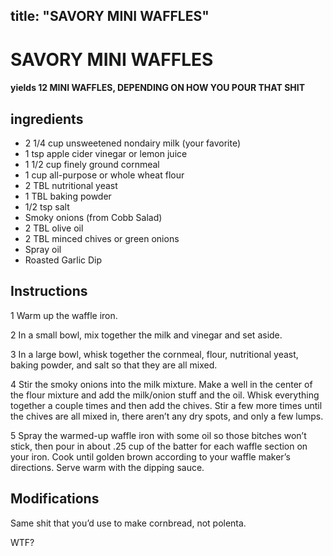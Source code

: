 

title: "SAVORY MINI WAFFLES"
---
# SAVORY MINI WAFFLES



#### yields  12 MINI WAFFLES, DEPENDING ON HOW YOU POUR THAT SHIT


## ingredients
* 2 1/4 cup unsweetened nondairy milk (your favorite) 
* 1 tsp apple cider vinegar or lemon juice 
* 1 1/2 cup finely ground cornmeal 
* 1 cup all-purpose or whole wheat flour 
* 2 TBL nutritional yeast 
* 1 TBL baking powder 
* 1/2 tsp salt 
* Smoky onions (from Cobb Salad) 
* 2 TBL olive oil 
* 2 TBL minced chives or green onions 
* Spray oil 
* Roasted Garlic Dip 



## Instructions
1 Warm up the waffle iron.

2 In a small bowl, mix together the milk and vinegar and set aside.

3 In a large bowl, whisk together the cornmeal, flour, nutritional yeast, baking powder, and salt so that they are all mixed.

4 Stir the smoky onions into the milk mixture. Make a well in the center of the flour mixture and add the milk/onion stuff and the oil. Whisk everything together a couple times and then add the chives. Stir a few more times until the chives are all mixed in, there aren’t any dry spots, and only a few lumps.

5 Spray the warmed-up waffle iron with some oil so those bitches won’t stick, then pour in about .25 cup of the batter for each waffle section on your iron. Cook until golden brown according to your waffle maker’s directions. Serve warm with the dipping sauce.



## Modifications
Same shit that you’d use to make cornbread, not polenta.

 WTF?




